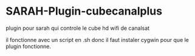SARAH-Plugin-cubecanalplus
==========================

plugin pour sarah qui controle le cube hd wifi de canalsat

il fonctionne avec un script en .sh donc il faut instaler cygwin pour que le plugin fonctionne.
